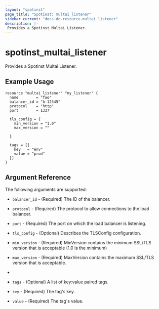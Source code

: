 ```yaml
---
layout: "spotinst"
page_title: "Spotinst: multai listener"
sidebar_current: "docs-do-resource-multai_listener"
description: |-
 Provides a Spotinst Multai Listener.
---
```


# spotinst\_multai\_listener

Provides a Spotinst Multai Listener.

## Example Usage

```hcl
resource "multai_listener" "my_listener" {
  name        = "foo"
  balancer_id = "b-12345"
  protocol    = "http"
  port        = 1337

  tls_config = {
    min_version = "1.0"
    max_version = ""

  }

  tags = [{
    key   = "env"
    value = "prod"
  }]
}
```

## Argument Reference

The following arguments are supported:

* `balancer_id` - (Required) The ID of the balancer.
* `protocol` - (Required) The protocol to allow connections to the load balancer.
* `port` - (Required) The port on which the load balancer is listening.

* `tls_config` - (Optional) Describes the TLSConfig configuration.
* `min_version` - (Required) MinVersion contains the minimum SSL/TLS version that is acceptable (1.0 is the minimum)
* `max_version` - (Required) MaxVersion contains the maximum SSL/TLS version that is acceptable.
*

* `tags` - (Optional) A list of key:value paired tags.
* `key` - (Required) The tag's key.
* `value` - (Required) The tag's value.